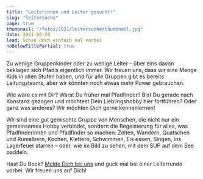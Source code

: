 ```yaml
---
title: "Leiterinnen und Leiter gesucht!"
slug: "leitersuche"
page: true
thumbnail: "/fotos/2021/leitersuche/thumbnail.jpg"
date: 2021-08-29
lead: Schau doch einfach mal vorbei
noBelowTitlePartial: true
---
```


Zu wenige Gruppenkinder oder zu wenige Leiter – über eins davon beklagen sich
Pfadis eigentlich immer. Wir freuen uns, dass wir eine Menge Kids in allen Stufen haben,
und für alle Gruppen gibt es bereits Leitungsteams, aber wir könnten noch etwas
mehr Power gebrauchen.

Wie wäre es mit Dir? Warst Du früher mal Pfadfinder? Bist Du gerade nach
Konstanz gezogen und möchtest Dein Lieblingshobby hier fortführen? Oder ganz was
anderes? Wir möchten Dich gerne kennenlernen!

Wir sind eine gut gemischte Gruppe von Menschen, die nicht nur ein gemeinsames
Hobby verbindet, sondern die Begeisterung für alles, was Pfadfinderinnen und
Pfadfinder so machen: Zelten, Wandern, Quatschen und Rumalbern, Kochen,
Klettern, Schwimmen, Eis essen, Singen, ins Lagerfeuer starren – oder, wie im
Bild zu sehen, mit dem SUP auf dem See paddeln.

Hast Du Bock? [Melde Dich bei uns](/kontakt) und guck mal bei einer Leiterrunde
vorbei. Wir freuen uns auf Dich!
